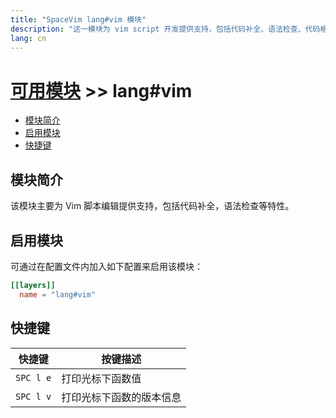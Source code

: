 ```yaml
---
title: "SpaceVim lang#vim 模块"
description: "这一模块为 vim script 开发提供支持，包括代码补全、语法检查、代码格式化等特性。"
lang: cn
---
```


# [可用模块](../../) >> lang#vim

<!-- vim-markdown-toc GFM -->

- [模块简介](#模块简介)
- [启用模块](#启用模块)
- [快捷键](#快捷键)

<!-- vim-markdown-toc -->

## 模块简介

该模块主要为 Vim 脚本编辑提供支持，包括代码补全，语法检查等特性。

## 启用模块

可通过在配置文件内加入如下配置来启用该模块：

```toml
[[layers]]
  name = "lang#vim"
```

## 快捷键

| 快捷键    | 按键描述                 |
| --------- | ------------------------ |
| `SPC l e` | 打印光标下函数值         |
| `SPC l v` | 打印光标下函数的版本信息 |
